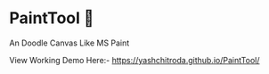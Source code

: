 # PaintTool 🎨
An Doodle Canvas Like MS Paint
<br>
<p> View Working Demo Here:-
<a href="https://yashchitroda.github.io/PaintTool/">https://yashchitroda.github.io/PaintTool/</a></p>
